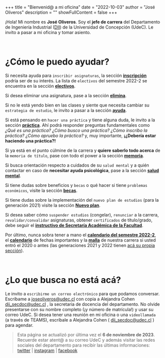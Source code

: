 +++
title = "Bienvenid@ a mi oficina"
date = "2022-10-03"
author = "José Oliveros"
description = ""
showFullContent = false
+++

¡Hola! Mi nombre es **José Oliveros**. Soy el **jefe de carrera** del Departamento de Ingeniería Industrial ([DII](https://dii.udec.cl/)) de la Universidad de Concepción (UdeC).  Le invito a pasar a mi oficina y tomar asiento. 

&nbsp;    

# ¿Cómo le puedo ayudar?

Si necesita ayuda para `inscribir asignaturas`, la sección **[inscripción](/inscripcion)** podría ser de su interés. La lista de `electivos` del semestre 2022-2 se encuentra en la sección  **[electivos](/electivos)**.

Si desea eliminar una asignatura, pase a la sección **[elimina](/elimina)**.

Si no le está yendo bien en las clases y siente que necesita cambiar su `estrategia de estudio`, le invito a pasar a la sección **[ayuda](/ayuda)**.

Si está pensando en `hacer una práctica` y tiene alguna duda, le invito a la sección **[práctica](/practica)**. Ahí podrá responder preguntas fundamentales como *¿Qué es una práctica?* *¿Cómo busco una práctica?* *¿Cómo inscribo la práctica?* *¿Cómo apruebo la práctica?* y, muy importante, **¡¿Debería estar haciendo una práctica?!**

Si ya está en el punto cúlmine de la carrera y **quiere saberlo todo acerca** de la `memoria de título`, pase con todo el power a la sección **[memoria](/memoria)**.


Si busca orientación respecto a cuidados de su `salud mental` y a quién contactar en caso de **necesitar ayuda psicológica**, pase a la sección **[salud mental](/salud)**.

Si tiene dudas sobre beneficios y `becas` o qué hacer si tiene `problemas económicos`, visite la sección **[becas](/becas)**.


Si tiene dudas sobre la implementación del `nuevo plan de estudios` (para la generación 2021) visite la sección **[Nuevo plan](/nuevamalla)**.

Si desea saber cómo `suspender estudios` (congelar), `renunciar` a la carrera, `revalidar/convalidar` asignaturas, obtener `certificados` de título/grado, debe seguir el **[instructivo de Secretaría Académica de la Facultad](http://secad.ing.udec.cl/faq)**.

Por último, nunca sobra tener a mano el **[calendario del semestre 2022-2](http://docentesenlinea.udec.cl/wp-content/uploads/2022/06/calendario-docencia-2.pdf)**, el **[calendario](http://secad.ing.udec.cl/horarios)** de fechas importantes y la **[malla](https://dii.udec.cl/programa-academico/)** de nuestra carrera si usted entró el 2020 o antes (las generaciones 2021 y 2022 tienen [acá su propia sección](/nuevamalla)).

&nbsp;    

# ¿Lo que busca no está acá?

Le invito a `escribirme un correo electrónico` para que podamos conversar. Escríbame a joseoliveros@udec.cl con copia a Alejandra Cohen dii_secdoc@udec.cl , la secretaria de docencia del departamento. No olvide presentarse con su nombre completo (¡y número de matrícula!) y usar su correo UdeC. Si desea tener una reunión en mi oficina o una `videollamada` (a través de TEAMS), escríbale a Alejandra Cohen ( dii_secdoc@udec.cl ) para agendar.

> Esta página se actualizó por última vez el **6 de noviembre de 2023**. Recuerde estar atent@ a su correo UdeC y además visitar las redes sociales del departamento para recibir las últimas informaciones: [twitter](https://twitter.com/diiudec) | [instagram](https://www.instagram.com/dii_udec/) | [facebook](https://www.facebook.com/dii.udec/) 